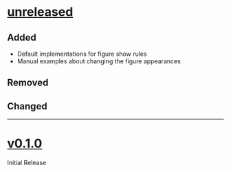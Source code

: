 # [unreleased](https://github.com/tingerrr/subpar/releases/tags/)
## Added
- Default implementations for figure show rules
- Manual examples about changing the figure appearances

## Removed

## Changed

---

# [v0.1.0](https://github.com/tingerrr/subpar/releases/tags/v0.1.0)
Initial Release
